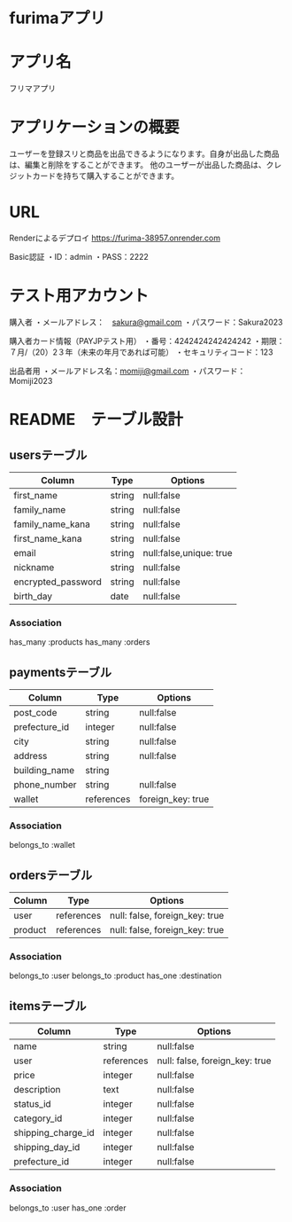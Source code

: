 # furimaアプリ

# アプリ名
フリマアプリ

# アプリケーションの概要
ユーザーを登録スリと商品を出品できるようになります。自身が出品した商品は、編集と削除をすることができます。
他のユーザーが出品した商品は、クレジットカードを持ちて購入することができます。

# URL
Renderによるデプロイ
https://furima-38957.onrender.com

Basic認証
・ID：admin
・PASS：2222

# テスト用アカウント

購入者
・メールアドレス：　sakura@gmail.com
・パスワード：Sakura2023

購入者カード情報（PAYJPテスト用）
・番号：4242424242424242
・期限：７月/（20）2３年（未来の年月であれば可能）
・セキュリティコード：123

出品者用
・メールアドレス名：momiji@gmail.com
・パスワード：Momiji2023

# README　テーブル設計

## usersテーブル
| Column            |  Type  |  Options   |
| ----------------- | ------ | ---------- |
| first_name        | string | null:false |
| family_name       | string | null:false |
| family_name_kana  | string | null:false |
| first_name_kana   | string | null:false |
| email             | string | null:false,unique: true |
| nickname          | string | null:false |
| encrypted_password | string | null:false |
| birth_day         | date   | null:false |

### Association
has_many :products 
has_many :orders

## paymentsテーブル
| Column            |  Type  |  Options   |
| ----------------- | ------ | ---------- |
| post_code         | string | null:false | 
| prefecture_id     | integer | null:false | 
| city              | string | null:false | 
| address           | string | null:false |
| building_name     | string |            |
| phone_number      | string | null:false |
| wallet            | references | foreign_key: true | 

### Association
belongs_to :wallet 

## ordersテーブル
| Column            |  Type  |  Options   |
| ----------------- | ------ | ---------- |
| user              | references | null: false, foreign_key: true |
| product           | references | null: false, foreign_key: true |

### Association
belongs_to :user
belongs_to :product
has_one :destination

## itemsテーブル
| Column            | Type   |  Options   |
| ----------------- | ------ | ---------- |
| name              | string | null:false |
| user              | references | null: false, foreign_key: true |
| price             | integer | null:false |
| description       | text   | null:false | 
| status_id         | integer | null:false |
| category_id       | integer | null:false |
| shipping_charge_id | integer | null:false | 
| shipping_day_id  | integer | null:false |  
| prefecture_id     | integer | null:false | 

### Association
belongs_to :user
has_one :order
